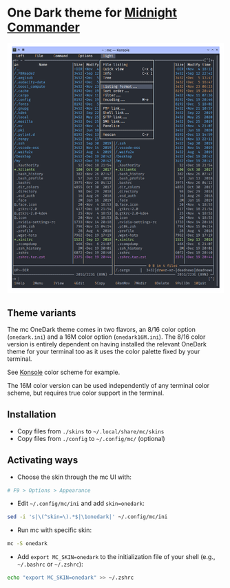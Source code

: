 # One Dark theme for [Midnight Commander](https://github.com/MidnightCommander/mc)

![mc-onedark](https://raw.githubusercontent.com/DeadNews/mc-onedark/main/preview/Screenshot_20201219_204641.png)

## Theme variants

The mc OneDark theme comes in two flavors, an 8/16 color option (`onedark.ini`) and a 16M color option (`onedark16M.ini`). The 8/16 color version is entirely dependent on having installed the relevant OneDark theme for your terminal too as it uses the color palette fixed by your terminal.

See [Konsole](https://store.kde.org/p/1225908/) color scheme for example.

The 16M color version can be used independently of any terminal color scheme, but requires true color support in the terminal.

## Installation

- Copy files from `./skins` to `~/.local/share/mc/skins`
- Copy files from `./config` to `~/.config/mc/` (optional)

## Activating ways

- Choose the skin through the mc UI with:

```sh
# F9 > Options > Appearance
```

- Edit `~/.config/mc/ini` and add `skin=onedark`:

```sh
sed -i 's|\(^skin=\).*$|\1onedark|' ~/.config/mc/ini
```

- Run mc with specific skin:

```sh
mc -S onedark
```

- Add `export MC_SKIN=onedark` to the initialization file of your shell (e.g., `~/.bashrc` or `~/.zshrc`):

```sh
echo "export MC_SKIN=onedark" >> ~/.zshrc
```
